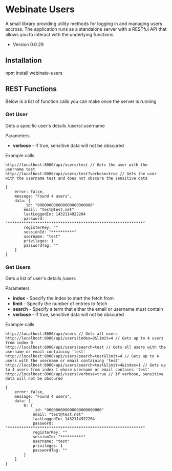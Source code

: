 Webinate Users
===============

A small library providing utility methods for logging in and managing users accross. The application runs as a standalone 
server with a RESTful API that allows you to interact with the underlying functions. 

* Version 0.0.29

## Installation

  npm install webinate-users



## REST Functions
Below is a list of function calls you can make once the server is running


### Get User
Gets a specific user's details
    /users/:username

Parameters
* **verbose** - If true, sensitive data will not be obscured

Example calls
```
http://localhost:8000/api/users/test // Gets the user with the username test
http://localhost:8000/api/users/test?verbose=true // Gets the user with the username test and does not obscure the sensitive data

{
	error: false,
	message: "Found 4 users",
	data: {
		_id: "000000000000000000000000"
		email: "test@test.net"
		lastLoggedIn: 1432114922204
		password: "***********************************************************"
		registerKey: ""
		sessionId: "**********"
		username: "test"
		privileges: 1
		passwordTag: ""
	}
}
```



### Get Users
Gets a list of user's details
    /users

Parameters
* **index** - Specify the index to start the fetch from
* **limit** - Specify the number of entries to fetch
* **search** - Specify a term that either the email or username must contain
* **verbose** - If true, sensitive data will not be obscured

Example calls
```
http://localhost:8000/api/users // Gets all users
http://localhost:8000/api/users?index=0&limit=4 // Gets up to 4 users from index 0
http://localhost:8000/api/users?search=test // Gets all users with the username or email containing 'test'
http://localhost:8000/api/users?search=test&limit=4 // Gets up to 4 users with the username or email containing 'test'
http://localhost:8000/api/users?search=test&limit=4&index=1 // Gets up to 4 users from index 1 whose username or email contains 'test'
http://localhost:8000/api/users?verbose=true // If verbose, sensitive data will not be obscured

{
	error: false,
	message: "Found 4 users",
	data: [ 
		0: {
			_id: "000000000000000000000000"
			email: "test@test.net"
			lastLoggedIn: 1432114922204
			password: "***********************************************************"
			registerKey: ""
			sessionId: "**********"
			username: "test"
			privileges: 1
			passwordTag: ""
		}
	]
}
```